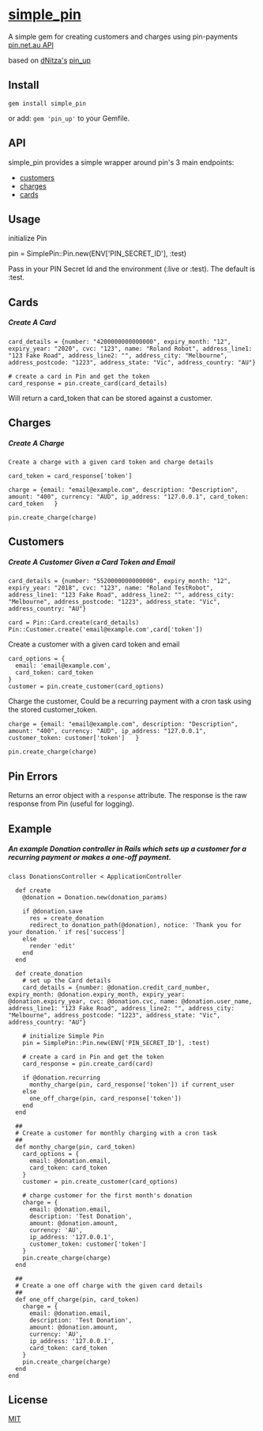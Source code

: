 # [simple_pin]()
A simple gem for creating customers and charges using pin-payments [pin.net.au API](https://pin.net.au/)

based on [dNitza's](https://github.com/dNitza) [pin_up](https://github.com/dNitza/pin_up)

## Install

`gem install simple_pin`

or add: `gem 'pin_up'` to your Gemfile.

## API

simple_pin provides a simple wrapper around pin's 3 main endpoints:

- [customers](https://pin.net.au/docs/api/customers)
- [charges](https://pin.net.au/docs/api/charges)
- [cards](https://pin.net.au/docs/api/cards)

## Usage

initialize Pin

  pin = SimplePin::Pin.new(ENV['PIN_SECRET_ID'], :test)

Pass in your PIN Secret Id and the environment (:live or :test). The default is :test.

## Cards

##### Create A Card

    card_details = {number: "4200000000000000", expiry_month: "12", expiry_year: "2020", cvc: "123", name: "Roland Robot", address_line1: "123 Fake Road", address_line2: "", address_city: "Melbourne", address_postcode: "1223", address_state: "Vic", address_country: "AU"}

    # create a card in Pin and get the token
    card_response = pin.create_card(card_details)

Will return a card_token that can be stored against a customer.

## Charges

##### Create A Charge

    Create a charge with a given card token and charge details

    card_token = card_response['token']

    charge = {email: "email@example.com", description: "Description", amount: "400", currency: "AUD", ip_address: "127.0.0.1", card_token: card_token   }

    pin.create_charge(charge)

## Customers

##### Create A Customer Given a Card Token and Email

    card_details = {number: "5520000000000000", expiry_month: "12", expiry_year: "2018", cvc: "123", name: "Roland TestRobot", address_line1: "123 Fake Road", address_line2: "", address_city: "Melbourne", address_postcode: "1223", address_state: "Vic", address_country: "AU"}

    card = Pin::Card.create(card_details)
    Pin::Customer.create('email@example.com',card['token'])

Create a customer with a given card token and email

    card_options = {
      email: 'email@example.com',
      card_token: card_token
    }
    customer = pin.create_customer(card_options)

Charge the customer, Could be a recurring payment with a cron task using the stored customer_token.

    charge = {email: "email@example.com", description: "Description", amount: "400", currency: "AUD", ip_address: "127.0.0.1", customer_token: customer['token']   }

    pin.create_charge(charge)

## Pin Errors

Returns an error object with a `response` attribute. The response is the raw response from Pin (useful for logging).

## Example

##### An example Donation controller in Rails which sets up a customer for a recurring payment or makes a one-off payment.

    class DonationsController < ApplicationController

      def create
        @donation = Donation.new(donation_params)

        if @donation.save
          res = create_donation
          redirect_to donation_path(@donation), notice: 'Thank you for your donation.' if res['success']
        else
          render 'edit'
        end
      end

      def create_donation
        # set up the Card details
        card_details = {number: @donation.credit_card_number, expiry_month: @donation.expiry_month, expiry_year: @donation.expiry_year, cvc: @donation.cvc, name: @donation.user_name, address_line1: "123 Fake Road", address_line2: "", address_city: "Melbourne", address_postcode: "1223", address_state: "Vic", address_country: "AU"}

        # initialize Simple Pin
        pin = SimplePin::Pin.new(ENV['PIN_SECRET_ID'], :test)

        # create a card in Pin and get the token
        card_response = pin.create_card(card)

        if @donation.recurring
          monthy_charge(pin, card_response['token']) if current_user
        else
          one_off_charge(pin, card_response['token'])
        end
      end

      ##
      # Create a customer for monthly charging with a cron task
      ##
      def monthy_charge(pin, card_token)
        card_options = {
          email: @donation.email,
          card_token: card_token
        }
        customer = pin.create_customer(card_options)

        # charge customer for the first month's donation
        charge = {
          email: @donation.email,
          description: 'Test Donation',
          amount: @donation.amount,
          currency: 'AU',
          ip_address: '127.0.0.1',
          customer_token: customer['token']
        }
        pin.create_charge(charge)
      end

      ##
      # Create a one off charge with the given card details
      ##
      def one_off_charge(pin, card_token)
        charge = {
          email: @donation.email,
          description: 'Test Donation',
          amount: @donation.amount,
          currency: 'AU',
          ip_address: '127.0.0.1',
          card_token: card_token
        }
        pin.create_charge(charge)
      end
    end

## License

[MIT](http://isekivacenz.mit-license.org/)
